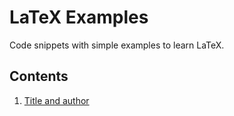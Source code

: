 # LaTeX Examples

Code snippets with simple examples to learn LaTeX.

## Contents

1. [Title and author](ex1-title/)
